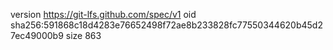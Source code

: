 version https://git-lfs.github.com/spec/v1
oid sha256:591868c18d4283e76652498f72ae8b233828fc77550344620b45d27ec49000b9
size 863

